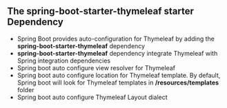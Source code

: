 
## The **spring-boot-starter-thymeleaf** starter Dependency

- Spring Boot provides auto-configuration for Thymeleaf by adding the **spring-boot-starter-thymeleaf** dependency
- **spring-boot-starter-thymeleaf** dependency integrate Thymeleaf with Spring integration dependencies
- Spring boot auto configure view resolver for Thymeleaf
- Spring boot auto configure location for Thymeleaf template. By default, Spring boot will look for Thymeleaf templates
in **/resources/templates** folder
- Spring boot auto configure Thymeleaf Layout dialect
